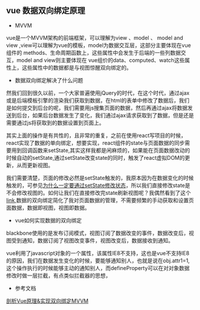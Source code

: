 ## vue 数据双向绑定原理

- MVVM

vue是一个MVVM架构的前端框架，可以理解为view 、model 、 model and view ,view可以理解为vue的模板，model为数据交互层，这部分主要体现在vue组件的 methods、生命周期函数上，这些属性中会发生于后端的一些列数据交互，model and view则主要体现在 vue组价的data、computed、watch这些属性上，这些属性中的数据都是与视图惊醒双向绑定的。

- 数据双向绑定解决了什么问题

然我们回到很久以前，一个大家普遍使用jQuery的时代，在这个时代，通过ajax或是后端模板引擎的渲染我们获取到数据，在html的表单中修改了数据后，我们是如何提交到后台的呢，我们需要用js搜集页面的数据，然后再通过ajax将数据发送到后台，如果后台数据发生了变化，我们通过ajax请求获取到了数据，但是还是需要通过js将获取到的数据设置到页面上。

其实上面的操作是有共性的，且非常的重复，之前在使用react写项目的时候，react实现了数据的单向绑定，想要实现，react组件的state与页面数据的同步需要用到回调函数来setState,其实这样我都是闲麻烦的，如果能在页面数据改动的时候自动的setState,通过setState改变state的同时，触发了react虚拟DOM的更新，从而更新视图。

我们需要清楚，页面的修改必然是setState触发的，我原本因为在数据变化的时候触发的，可参见[为什么一定要通过setState修改状态](https://segmentfault.com/q/1010000009073986)，所以我们直接修改state是不会修改视图的。如何让我们在直接修改完state刷新视图呢？我偶然看到了这个[link](https://github.com/lhang/blog/issues/3),数据的双向绑定简化了我对页面数据的管理，不需要频繁的手动获取和设置页面数据，数据即视图，视图即数据。

- vue如何实现数据的双向绑定

blackbone使用的是发布订阅模式，视图订阅了数据改变的事件，数据改变后，视图受到通知，数据订阅了视图改变事件，视图改变后，数据接收到通知。

vue利用了javascript对象的一个属性，该属性IE8不支持，这也是vue不支持IE8的原因，我们在数据发生变化的时候，要能够通知别人，也就是说在obj.attr1=1,这个操作执行的时候能够主动的通知别人，而defineProperty可以在对对象数据修改时做一层拦截，有点类似拦截器的思想，

- 参考文档

[剖析Vue原理&实现双向绑定MVVM](https://segmentfault.com/a/1190000006599500)


